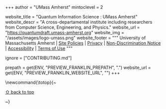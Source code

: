 +++
author = "UMass Amherst"
mintoclevel = 2

website_title = "Quantum Information Science : UMass Amherst"
website_descr = "A cross-departamental institute including researchers from Computer Science, Engineering, and Physics."
website_url = "https://quantumdraft.umass-amherst.org"
website_img = "/assets/images/logo-umass.png"
website_footer = """
        University of Massachusetts Amherst |
        <a href="https://www.umass.edu//gateway/site-policies" data-drupal-link-system-path="node/3861">Site Policies</a> |
        <a href="https://www.umass.edu/policy/information-privacy-policy" title="UMass Amherst privacy policy">Privacy</a> |
        <a href="https://www.umass.edu/policy/affirmative-action-non-discrimination-and-title-ix-non-discrimination-policy" title="UMass Amherst non-discrimination policies">Non-Discrimination Notice</a> |
        <a href="https://www.umass.edu/accessibility/" title="UMass Amherst Accessibility Resources">Accessibility</a> |
        <a href="https://www.umass.edu/it/policies/it-policy-acceptable-use-interpretation-guidelines" title="UMass Amherst terms of use">Terms of Use</a>
"""

ignore = ["CONTRIBUTING.md"]

prepath     = get(ENV, "PREVIEW_FRANKLIN_PREPATH", ".")
website_url = get(ENV, "PREVIEW_FRANKLIN_WEBSITE_URL", "")
+++

\newcommand{\totop}{~~~<p><a href="#top">⇧ back to top</a></p>~~~}
